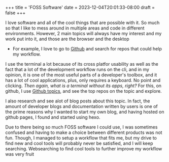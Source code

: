 +++
title = 'FOSS Software'
date = 2023-12-04T20:01:33-08:00
draft = false
+++


I love software and all of the cool things that are possible with it. So much so that I like to mess around in multiple areas and code in different environments. However, 2 main topics will always have my interest and my work put into it, and those are the browser and the desktop

- For example, I love to go to [Github](https://github.com) and search for repos that could help my workflow.

I use the terminal a lot because of its cross platfor usability as well as the fact that a lot of the development workflow runs on the cli, and in my opinion, it is one of the most useful parts of a developer's toolbox, and it has a lot of cool applications, plus, only requires a keyboard. No point and clicking. 
*Then again, what is a terminal without its apps, right?*
For this, on github, I use [Github topics](https://github.com/topics/cli), and see the top repos on the topic and explore.

I also research and see  alot of blog posts about this topic. In fact, the amount of developer blogs and documentation written by users is one of the prime reasons why I wanted to start my own blog, and having hosted on github pages, I found and started using hexo.

Due to there being so much FOSS software I could use, I was sometimes confused and having to make a choice between different products was not fun. Though, I managed to setup a workflow that fits me, but my drive to find new and cool tools will probably never be satisfied, and I will keep searching. Websearching to find cool tools to further improve my workflow was very fruit
